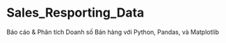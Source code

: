 # Sales_Resporting_Data
Báo cáo &amp; Phân tích Doanh số Bán hàng với Python, Pandas, và Matplotlib
